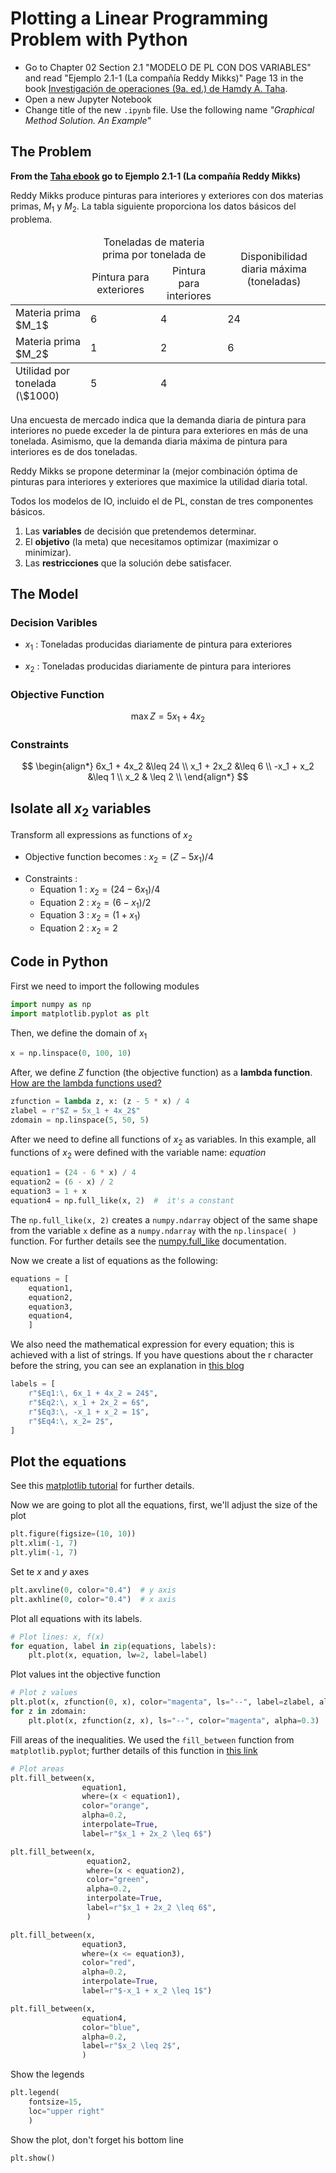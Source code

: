 <style>
.inside {
    background-color: "red";
    border-collapse: collapse;
}
</style>

# Plotting a Linear Programming Problem with Python
- Go to Chapter 02 Section 2.1 "MODELO DE PL CON DOS VARIABLES" and read "Ejemplo 2.1-1 (La compañía Reddy Mikks)" Page 13 in the book [Investigación de operaciones (9a. ed.) de Hamdy A. Taha](https://anahuac.primo.exlibrisgroup.com/permalink/52ANAHUAC_INST/ttdqh7/cdi_proquest_ebookcentral_EBC5243899).
- Open a new Jupyter Notebook
- Change title of the new `.ipynb`  file. Use the following name *"Graphical Method Solution. An Example"*

## The Problem
**From the [Taha ebook][Taha] go to Ejemplo 2.1-1 (La compañía Reddy Mikks)**

[Taha]: https://anahuac.primo.exlibrisgroup.com/permalink/52ANAHUAC_INST/ttdqh7/cdi_proquest_ebookcentral_EBC5243899
"Taha, Hamdy A. Investigación de operaciones (9a. ed.). Distrito Federal: Pearson Educación, 2012. Print.
"


Reddy Mikks produce pinturas para interiores y exteriores con dos materias primas, $M_1$ y $M_2$.
La tabla siguiente proporciona los datos básicos del problema.

<table class="inside">
<thead align="center">
    <tr>
        <td></td>
        <td colspan="2">Toneladas de materia prima por tonelada de</td>
        <td rowspan="2">Disponibilidad diaria máxima (toneladas)</td>
    </tr>
    <tr>
        <td></td>
        <td>Pintura para exteriores</td>
        <td>Pintura para interiores</td>
    </tr>
</thead>
<tbody>
    <tr>
        <td>Materia prima $M_1$</td>
        <td>6</td>
        <td>4</td>
        <td>24</td>
    </tr>
    <tr>
        <td>Materia prima $M_2$</td>
        <td>1</td>
        <td>2</td>
        <td>6</td>
    </tr>
</tbody>
<tfoot>
    <tr>
        <td>Utilidad por tonelada (\$1000)</td>
        <td>5</td>
        <td>4</td>
        <td></td>
    </tr>
</tfoot>
</table>

Una encuesta de mercado indica que la demanda diaria de pintura para interiores no puede exceder la de pintura para exteriores en más de una tonelada. Asimismo, que la demanda diaria máxima de pintura para interiores es de dos toneladas.

Reddy Mikks se propone determinar la (mejor combinación óptima de pinturas para interiores y exteriores que maximice la utilidad diaria total. 

Todos los modelos de IO, incluido el de PL, constan de tres componentes básicos.

1. Las **variables** de decisión que pretendemos determinar.
2. El **objetivo** (la meta) que necesitamos optimizar (maximizar o minimizar).
3. Las **restricciones** que la solución debe satisfacer.

## The Model
### Decision Varibles
- $x_1$
    :  Toneladas producidas diariamente de pintura para exteriores

- $x_2$
    : Toneladas producidas diariamente de pintura para interiores

### Objective Function
$$\max Z = 5x_1 + 4x_2$$

### Constraints

$$
\begin{align*}
6x_1 + 4x_2 &\leq 24 \\
x_1 + 2x_2 &\leq 6 \\
-x_1 + x_2 &\leq 1 \\
x_2 & \leq 2 \\
\end{align*}
$$


## Isolate all $x_2$ variables

Transform all expressions as functions of $x_2$

+ Objective function becomes
    : $x_2 = (Z - 5x_1) / 4$
  
- Constraints
    : 
    - Equation 1
        : $x_2 = (24 - 6x_1) / 4$
    - Equation 2
        : $x_2 = (6 - x_1) / 2$
    - Equation 3
        : $x_2 = (1 + x_1)$
    - Equation 2
        : $x_2 = 2$

## Code in Python
First we need to import the following modules

```python
import numpy as np
import matplotlib.pyplot as plt
```

Then, we define the domain of $x_1$

```python
x = np.linspace(0, 100, 10)
```

After, we define $Z$ function (the objective function) as a **lambda function**. [How are the lambda functions used?](https://www.w3schools.com/python/python_lambda.asp)

```python
zfunction = lambda z, x: (z - 5 * x) / 4
zlabel = r"$Z = 5x_1 + 4x_2$"
zdomain = np.linspace(5, 50, 5)
```

After we need to define all functions of $x_2$ as variables. In this example, all functions of $x_2$ were defined with the variable name: *equation*

```python
equation1 = (24 - 6 * x) / 4
equation2 = (6 - x) / 2
equation3 = 1 + x
equation4 = np.full_like(x, 2)  #  it's a constant
```

The `np.full_like(x, 2)` creates a `numpy.ndarray` object of the same shape from the variable `x` define as a `numpy.ndarray` with the `np.linspace( )` function. For further details see the [numpy.full_like](https://numpy.org/doc/stable/reference/generated/numpy.full_like.html) documentation.

Now we create a list of equations as the following:

```python
equations = [
    equation1, 
    equation2, 
    equation3, 
    equation4,
    ]
```

We also need the mathematical expression for every equation; this is achieved with a list of strings. If you have questions about the r character before the string, you can see an explanation in [this blog](https://www.journaldev.com/23598/python-raw-string)

```python
labels = [
    r"$Eq1:\, 6x_1 + 4x_2 = 24$",
    r"$Eq2:\, x_1 + 2x_2 = 6$",
    r"$Eq3:\, -x_1 + x_2 = 1$",
    r"$Eq4:\, x_2= 2$",
]
```

## Plot the equations

See this [matplotlib tutorial](https://www.w3schools.com/python/matplotlib_pyplot.asp) for further details.

Now we are going to plot all the equations, first, we'll adjust the size of the plot

```python
plt.figure(figsize=(10, 10))
plt.xlim(-1, 7)
plt.ylim(-1, 7)
```

Set te $x$ and $y$ axes

```python
plt.axvline(0, color="0.4")  # y axis
plt.axhline(0, color="0.4")  # x axis
```

Plot all equations with its labels. 

```python
# Plot lines: x, f(x)
for equation, label in zip(equations, labels):
    plt.plot(x, equation, lw=2, label=label)
```

Plot values int the objective function
```python
# Plot z values
plt.plot(x, zfunction(0, x), color="magenta", ls="--", label=zlabel, alpha=0.3)
for z in zdomain:
    plt.plot(x, zfunction(z, x), ls="--", color="magenta", alpha=0.3)
```

Fill areas of the inequalities. We used the `fill_between` function from `matplotlib.pyplot`; further details of this function in [this link](https://matplotlib.org/stable/gallery/lines_bars_and_markers/fill_between_demo.html)
```python
# Plot areas
plt.fill_between(x, 
                equation1, 
                where=(x < equation1), 
                color="orange", 
                alpha=0.2, 
                interpolate=True,
                label=r"$x_1 + 2x_2 \leq 6$")

plt.fill_between(x,
                 equation2, 
                 where=(x < equation2), 
                 color="green", 
                 alpha=0.2, 
                 interpolate=True,
                 label=r"$x_1 + 2x_2 \leq 6$",
                 )

plt.fill_between(x, 
                equation3,
                where=(x <= equation3), 
                color="red", 
                alpha=0.2, 
                interpolate=True,
                label=r"$-x_1 + x_2 \leq 1$")

plt.fill_between(x, 
                equation4,
                color="blue",
                alpha=0.2,
                label=r"$x_2 \leq 2$",
                )

```

Show the legends
```python
plt.legend(
    fontsize=15, 
    loc="upper right"
    )
```

Show the plot, don't forget his bottom line
```python
plt.show()
```